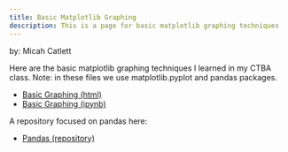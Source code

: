```yaml
---
title: Basic Matplotlib Graphing
description: This is a page for basic matplotlib graphing techniques
---
```

by: Micah Catlett

Here are the basic matplotlib graphing techniques I learned in my CTBA class. Note: in these files we use matplotlib.pyplot and pandas packages.
- [Basic Graphing (html)](BasicGraphAssignment.html)
- [Basic Graphing (ipynb)](BasicGraphAssignment.ipynb)

A repository focused on pandas here:
- [Pandas (repository)](https://github.com/githubmicah/pandas)
